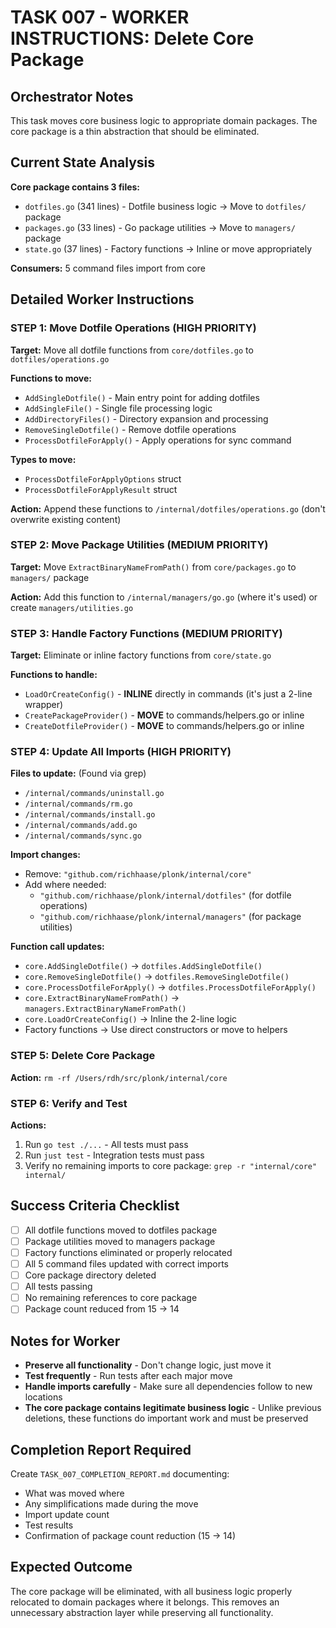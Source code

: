 # TASK 007 - WORKER INSTRUCTIONS: Delete Core Package

## Orchestrator Notes
This task moves core business logic to appropriate domain packages. The core package is a thin abstraction that should be eliminated.

## Current State Analysis
**Core package contains 3 files:**
- `dotfiles.go` (341 lines) - Dotfile business logic → Move to `dotfiles/` package
- `packages.go` (33 lines) - Go package utilities → Move to `managers/` package
- `state.go` (37 lines) - Factory functions → Inline or move appropriately

**Consumers:** 5 command files import from core

## Detailed Worker Instructions

### STEP 1: Move Dotfile Operations (HIGH PRIORITY)
**Target:** Move all dotfile functions from `core/dotfiles.go` to `dotfiles/operations.go`

**Functions to move:**
- `AddSingleDotfile()` - Main entry point for adding dotfiles
- `AddSingleFile()` - Single file processing logic
- `AddDirectoryFiles()` - Directory expansion and processing
- `RemoveSingleDotfile()` - Remove dotfile operations
- `ProcessDotfileForApply()` - Apply operations for sync command

**Types to move:**
- `ProcessDotfileForApplyOptions` struct
- `ProcessDotfileForApplyResult` struct

**Action:** Append these functions to `/internal/dotfiles/operations.go` (don't overwrite existing content)

### STEP 2: Move Package Utilities (MEDIUM PRIORITY)
**Target:** Move `ExtractBinaryNameFromPath()` from `core/packages.go` to `managers/` package

**Action:** Add this function to `/internal/managers/go.go` (where it's used) or create `managers/utilities.go`

### STEP 3: Handle Factory Functions (MEDIUM PRIORITY)
**Target:** Eliminate or inline factory functions from `core/state.go`

**Functions to handle:**
- `LoadOrCreateConfig()` - **INLINE** directly in commands (it's just a 2-line wrapper)
- `CreatePackageProvider()` - **MOVE** to commands/helpers.go or inline
- `CreateDotfileProvider()` - **MOVE** to commands/helpers.go or inline

### STEP 4: Update All Imports (HIGH PRIORITY)
**Files to update:** (Found via grep)
- `/internal/commands/uninstall.go`
- `/internal/commands/rm.go`
- `/internal/commands/install.go`
- `/internal/commands/add.go`
- `/internal/commands/sync.go`

**Import changes:**
- Remove: `"github.com/richhaase/plonk/internal/core"`
- Add where needed:
  - `"github.com/richhaase/plonk/internal/dotfiles"` (for dotfile operations)
  - `"github.com/richhaase/plonk/internal/managers"` (for package utilities)

**Function call updates:**
- `core.AddSingleDotfile()` → `dotfiles.AddSingleDotfile()`
- `core.RemoveSingleDotfile()` → `dotfiles.RemoveSingleDotfile()`
- `core.ProcessDotfileForApply()` → `dotfiles.ProcessDotfileForApply()`
- `core.ExtractBinaryNameFromPath()` → `managers.ExtractBinaryNameFromPath()`
- `core.LoadOrCreateConfig()` → Inline the 2-line logic
- Factory functions → Use direct constructors or move to helpers

### STEP 5: Delete Core Package
**Action:** `rm -rf /Users/rdh/src/plonk/internal/core`

### STEP 6: Verify and Test
**Actions:**
1. Run `go test ./...` - All tests must pass
2. Run `just test` - Integration tests must pass
3. Verify no remaining imports to core package: `grep -r "internal/core" internal/`

## Success Criteria Checklist
- [ ] All dotfile functions moved to dotfiles package
- [ ] Package utilities moved to managers package
- [ ] Factory functions eliminated or properly relocated
- [ ] All 5 command files updated with correct imports
- [ ] Core package directory deleted
- [ ] All tests passing
- [ ] No remaining references to core package
- [ ] Package count reduced from 15 → 14

## Notes for Worker
- **Preserve all functionality** - Don't change logic, just move it
- **Test frequently** - Run tests after each major move
- **Handle imports carefully** - Make sure all dependencies follow to new locations
- **The core package contains legitimate business logic** - Unlike previous deletions, these functions do important work and must be preserved

## Completion Report Required
Create `TASK_007_COMPLETION_REPORT.md` documenting:
- What was moved where
- Any simplifications made during the move
- Import update count
- Test results
- Confirmation of package count reduction (15 → 14)

## Expected Outcome
The core package will be eliminated, with all business logic properly relocated to domain packages where it belongs. This removes an unnecessary abstraction layer while preserving all functionality.
